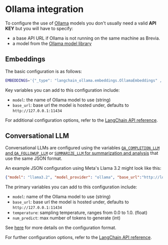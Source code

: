# Ollama integration

To configure the use of [Ollama](https://ollama.com) models you don't usually need a valid **API KEY** but you will have to specify:

* a base API URL if Ollama is not running on the same machine as Brevia.
* a model from the [Ollama model library](https://ollama.com/library)

## Embeddings

The basic configuration is as follows:

```bash
EMBEDDINGS='{"_type": "langchain_ollama.embeddings.OllamaEmbeddings" , "model": "nomic-embed-text"}'
```

Key variables you can add to this configuration include:

* `model`: the name of Ollama model to use (string)
* `base_url`: base url the model is hosted under, defaults to `http://127.0.0.1:11434`

For additional configuration options, refer to the [LangChain API reference](https://python.langchain.com/api_reference/ollama/embeddings/langchain_ollama.embeddings.OllamaEmbeddings.html#langchain_ollama.embeddings.OllamaEmbeddings).

## Conversational LLM

Conversational LLMs are configured using the variables [`QA_COMPLETION_LLM` and `QA_FOLLOWUP_LLM`](../config.md#qa-and-chat) or [`SUMMARIZE_LLM` for summarization and analysis](../config.md#summarization) that use the same JSON format.

An example JSON configuration using Meta's Llama 3.2 might look like this:

```json
{"model": "llama3.2", "model_provider": "ollama", "base_url":"http://localhost:11434", "temperature": 0}
```

The primary variables you can add to this configuration include:

* `model`: name of the Ollama model to use (string)
* `base_url`: base url the model is hosted under, defaults to `http://127.0.0.1:11434`
* `temperature`: sampling temperature, ranges from 0.0 to 1.0. (float)
* `num_predict`: max number of tokens to generate (int)

See [here](overview.md#model-configuration-formats) for more details on the configuration format.

For further configuration options, refer to the [LangChain API reference](https://python.langchain.com/api_reference/ollama/chat_models/langchain_ollama.chat_models.ChatOllama.html#langchain_ollama.chat_models.ChatOllama).

